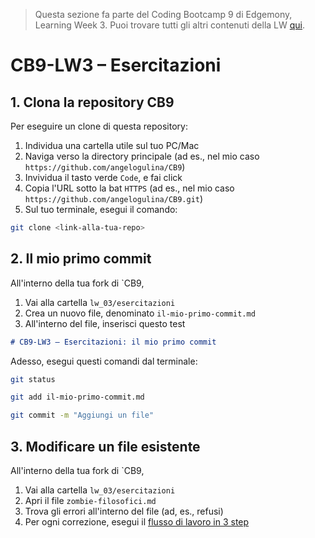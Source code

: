 > Questa sezione fa parte del Coding Bootcamp 9 di Edgemony, Learning Week 3.
> Puoi trovare tutti gli altri contenuti della LW [qui](../lw_03/README.md).

# CB9-LW3 – Esercitazioni

## 1. Clona la repository CB9

Per eseguire un clone di questa repository:

1. Individua una cartella utile sul tuo PC/Mac
1. Naviga verso la directory principale (ad es., nel mio caso
   `https://github.com/angelogulina/CB9`)
1. Invividua il tasto verde `Code`, e fai click
1. Copia l'URL sotto la bat `HTTPS` (ad es., nel mio caso
   `https://github.com/angelogulina/CB9.git`)
1. Sul tuo terminale, esegui il comando:

```bash
git clone <link-alla-tua-repo>
```

## 2. Il mio primo commit

All'interno della tua fork di `CB9,

1. Vai alla cartella `lw_03/esercitazioni`
1. Crea un nuovo file, denominato `il-mio-primo-commit.md`
1. All'interno del file, inserisci questo test

```md
# CB9-LW3 – Esercitazioni: il mio primo commit
```

Adesso, esegui questi comandi dal terminale:

```bash
git status
```

```bash
git add il-mio-primo-commit.md
```

```bash
git commit -m "Aggiungi un file"
```

## 3. Modificare un file esistente

All'interno della tua fork di `CB9,

1. Vai alla cartella `lw_03/esercitazioni`
1. Apri il file `zombie-filosofici.md`
1. Trova gli errori all'interno del file (ad, es., refusi)
1. Per ogni correzione, esegui il
   [flusso di lavoro in 3 step](https://github.com/dev-edgemony/CB9/blob/main/lw_03/usare-git.md#il-flusso-di-lavoro-git-in-tre-step)
